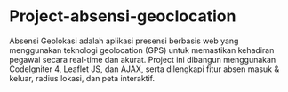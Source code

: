 # Project-absensi-geoclocation
Absensi Geolokasi adalah aplikasi presensi berbasis web yang menggunakan teknologi geolocation (GPS) untuk memastikan kehadiran pegawai secara real-time dan akurat. Project ini dibangun menggunakan CodeIgniter 4, Leaflet JS, dan AJAX, serta dilengkapi fitur absen masuk &amp; keluar, radius lokasi, dan peta interaktif.
